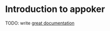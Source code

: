 # Introduction to appoker

TODO: write [great documentation](http://jacobian.org/writing/what-to-write/)
